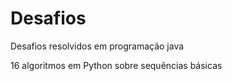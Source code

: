 # Desafios
Desafios resolvidos em programação java

16 algoritmos em Python sobre sequências básicas
